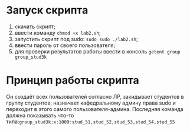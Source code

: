 # Запуск скрипта
1. скачать скрипт;
2. ввести команду ```chmod +x lab2.sh```;
3. запустить скрипт под sudo: ```sudo sudo ./lab2.sh```;
4. ввести пароль от своего пользователя;
5. для проверки результатов работы ввести в консоль ```getent group group_stud3k```

# Принцип работы скрипта
Он создаёт всех пользователей согласно ЛР, закидывает студентов в группу студентов, назначает кафедральному админу права sudo и переходит в этого самого пользователя-админа. Последняя команда должна показывать что-то типа:```group_stud3k:x:1009:stud_51,stud_52,stud_53,stud_54,stud_55```

